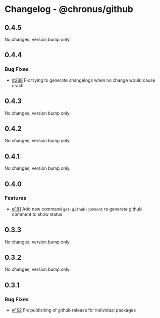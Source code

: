 # Changelog - @chronus/github

## 0.4.5

No changes, version bump only.

## 0.4.4

### Bug Fixes

- [#288](https://github.com/timotheeguerin/chronus/pull/288) Fix trying to generate changelogs when no change would cause crash


## 0.4.3

No changes, version bump only.

## 0.4.2

No changes, version bump only.

## 0.4.1

No changes, version bump only.

## 0.4.0

### Features

- [#181](https://github.com/timotheeguerin/chronus/pull/181) Add new command `get-github-comment` to generate github comment to show status


## 0.3.3

No changes, version bump only.

## 0.3.2

No changes, version bump only.



## 0.3.1

### Bug Fixes

- [#152](https://github.com/timotheeguerin/chronus/pull/152) Fix publishing of github release for individual packages


